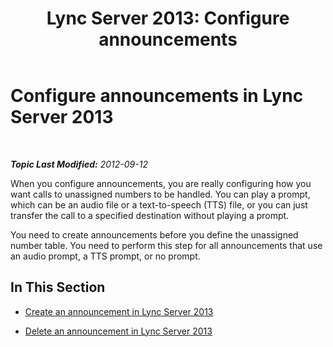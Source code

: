 ﻿---
title: 'Lync Server 2013: Configure announcements'
TOCTitle: Configure announcements
ms:assetid: e9194a06-7708-458d-8c7c-1e80a74baea5
ms:mtpsurl: https://technet.microsoft.com/en-us/library/JJ721917(v=OCS.15)
ms:contentKeyID: 49733851
ms.date: 07/23/2014
mtps_version: v=OCS.15
---

<div data-xmlns="http://www.w3.org/1999/xhtml">

<div class="topic" data-xmlns="http://www.w3.org/1999/xhtml" data-msxsl="urn:schemas-microsoft-com:xslt" data-cs="http://msdn.microsoft.com/en-us/">

<div data-asp="http://msdn2.microsoft.com/asp">

# Configure announcements in Lync Server 2013

</div>

<div id="mainSection">

<div id="mainBody">

<span> </span>

_**Topic Last Modified:** 2012-09-12_

When you configure announcements, you are really configuring how you want calls to unassigned numbers to be handled. You can play a prompt, which can be an audio file or a text-to-speech (TTS) file, or you can just transfer the call to a specified destination without playing a prompt.

You need to create announcements before you define the unassigned number table. You need to perform this step for all announcements that use an audio prompt, a TTS prompt, or no prompt.

<div>

## In This Section

  - [Create an announcement in Lync Server 2013](lync-server-2013-create-an-announcement.md)

  - [Delete an announcement in Lync Server 2013](lync-server-2013-delete-an-announcement.md)

</div>

</div>

<span> </span>

</div>

</div>

</div>

